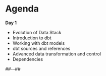 <!-- .slide: class="two-column" -->

# Agenda

**Day 1**

- Evolution of Data Stack
- Introduction to dbt
- Working with dbt models
- dbt sources and references
- Advanced data transformation and control
- Dependencies

##--##

<!-- .slide: data-background="./assets/images/docs/markdown/00-intro/agenda-marissa-grootes-Fj1aWk4LcNg-unsplash.jpg" class="mask" -->
